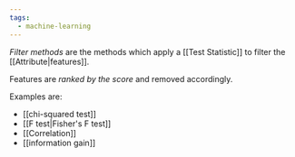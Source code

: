 ```yaml
---
tags:
  - machine-learning
---
```

*Filter methods* are the methods which apply a [[Test Statistic]] to filter the [[Attribute|features]].

Features are *ranked by the score* and removed accordingly.

Examples are:
- [[chi-squared test]]
- [[F test|Fisher's F test]]
- [[Correlation]]
- [[information gain]]

